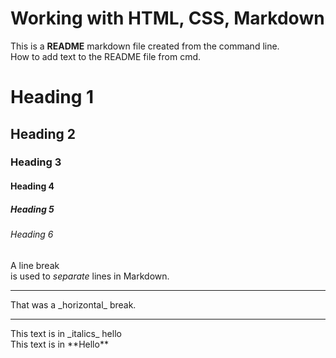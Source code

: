 # Working with HTML, CSS, Markdown

This is a **README** markdown file created from the command line. <br>
How to add text to the README file from cmd.
# Heading 1
## Heading 2
### Heading 3
#### Heading 4
##### Heading 5
###### Heading 6

A line break <br> is used to _separate_ lines in Markdown.
<hr>
That was a _horizontal_ break.
<hr>
This text is in _italics_ hello <br>
This text is in **Hello**

